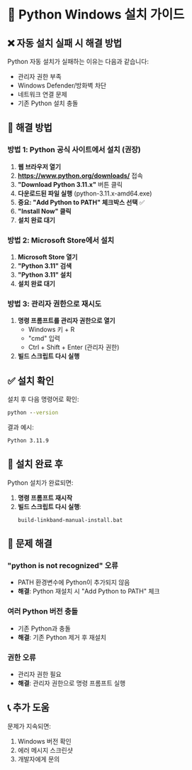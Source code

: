 # 🐍 Python Windows 설치 가이드

## ❌ 자동 설치 실패 시 해결 방법

Python 자동 설치가 실패하는 이유는 다음과 같습니다:
- 관리자 권한 부족
- Windows Defender/방화벽 차단
- 네트워크 연결 문제
- 기존 Python 설치 충돌

## 🔧 해결 방법

### 방법 1: Python 공식 사이트에서 설치 (권장)

1. **웹 브라우저 열기**
2. **https://www.python.org/downloads/** 접속
3. **"Download Python 3.11.x"** 버튼 클릭
4. **다운로드된 파일 실행** (python-3.11.x-amd64.exe)
5. **중요: "Add Python to PATH" 체크박스 선택** ✅
6. **"Install Now" 클릭**
7. **설치 완료 대기**

### 방법 2: Microsoft Store에서 설치

1. **Microsoft Store 열기**
2. **"Python 3.11" 검색**
3. **"Python 3.11" 설치**
4. **설치 완료 대기**

### 방법 3: 관리자 권한으로 재시도

1. **명령 프롬프트를 관리자 권한으로 열기**
   - Windows 키 + R
   - "cmd" 입력
   - Ctrl + Shift + Enter (관리자 권한)
2. **빌드 스크립트 다시 실행**

## ✅ 설치 확인

설치 후 다음 명령어로 확인:

```cmd
python --version
```

결과 예시:
```
Python 3.11.9
```

## 🚀 설치 완료 후

Python 설치가 완료되면:

1. **명령 프롬프트 재시작**
2. **빌드 스크립트 다시 실행**:
   ```
   build-linkband-manual-install.bat
   ```

## 🔧 문제 해결

### "python is not recognized" 오류
- PATH 환경변수에 Python이 추가되지 않음
- **해결**: Python 재설치 시 "Add Python to PATH" 체크

### 여러 Python 버전 충돌
- 기존 Python과 충돌
- **해결**: 기존 Python 제거 후 재설치

### 권한 오류
- 관리자 권한 필요
- **해결**: 관리자 권한으로 명령 프롬프트 실행

## 📞 추가 도움

문제가 지속되면:
1. Windows 버전 확인
2. 에러 메시지 스크린샷
3. 개발자에게 문의 